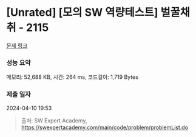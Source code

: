 # [Unrated] [모의 SW 역량테스트] 벌꿀채취 - 2115 

[문제 링크](https://swexpertacademy.com/main/code/problem/problemDetail.do?contestProbId=AV5V4A46AdIDFAWu) 

### 성능 요약

메모리: 52,688 KB, 시간: 264 ms, 코드길이: 1,719 Bytes

### 제출 일자

2024-04-10 19:53



> 출처: SW Expert Academy, https://swexpertacademy.com/main/code/problem/problemList.do